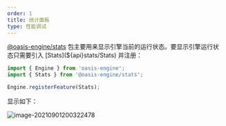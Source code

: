 ```yaml
---
order: 1
title: 统计面板
type: 性能调试
---
```


[@oasis-engine/stats](${api}stats/index) 包主要用来显示引擎当前的运行状态。要显示引擎运行状态只需要引入 [Stats](${api}stats/Stats) 并注册：

```typescript
import { Engine } from 'oasis-engine';
import { Stats } from '@oasis-engine/stats';

Engine.registerFeature(Stats);
```

显示如下：

![image-20210901200322478](https://gw.alipayobjects.com/zos/OasisHub/262bebbd-cdd7-484e-8bdd-38e13915074d/image-20210901200322478.png)
